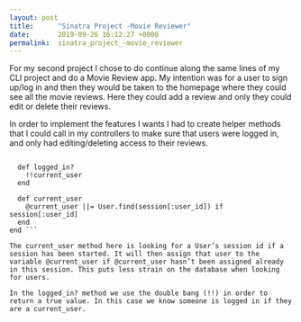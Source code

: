 ```yaml
---
layout: post
title:      "Sinatra Project -Movie Reviewer"
date:       2019-09-26 16:12:27 +0000
permalink:  sinatra_project_-movie_reviewer
---
```



For my second project I chose to do continue along the same lines of my CLI project and do a Movie Review app. My intention was for a user to sign up/log in and then they would be taken to the homepage where they could see all the movie reviews. Here they could add a review and only they could edit or delete their reviews. 

In order to implement the features I wants I had to create helper methods that I could call in my controllers to make sure that users were logged in, and only had editing/deleting access to their reviews. 

``` helpers do

  def logged_in?
    !!current_user
  end

  def current_user
    @current_user ||= User.find(session[:user_id]) if session[:user_id]
  end
end ```

The current_user method here is looking for a User’s session id if a session has been started. It will then assign that user to the variable @current_user if @current_user hasn’t been assigned already in this session. This puts less strain on the database when looking for users. 

In the logged_in? method we use the double bang (!!) in order to return a true value. In this case we know someone is logged in if they are a current_user. 

